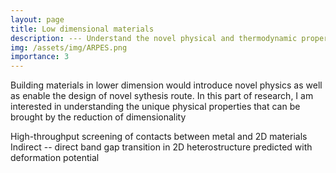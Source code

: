```yaml
---
layout: page
title: Low dimensional materials
description: --- Understand the novel physical and thermodynamic properties of materials in lower dimensional
img: /assets/img/ARPES.png
importance: 3
---
```


Building materials in lower dimension would introduce novel physics as well as enable the design of novel sythesis route. In this part of research, I am interested in understanding the unique physical properties that can be brought by the reduction of dimensionality

<div class="row justify-content-sm-center">
    <div class="col-sm-8 mt-3 mt-md-0">
        <img class="img-fluid rounded z-depth-1" src="{{ '/assets/img/Contact.png' | relative_url }}" alt="" title="High entropy compatibility map"/>
    </div>
</div>
<div class="caption">
    High-throughput screening of contacts between metal and 2D materials
</div>

<div class="row justify-content-sm-center">
    <div class="col-sm-8 mt-3 mt-md-0">
        <img class="img-fluid rounded z-depth-1" src="{{ '/assets/img/BandGap2D.png' | relative_url }}" alt="" title="High entropy compatibility map"/>
    </div>
</div>
<div class="caption">
    Indirect -- direct band gap transition in 2D heterostructure predicted with deformation potential
</div>